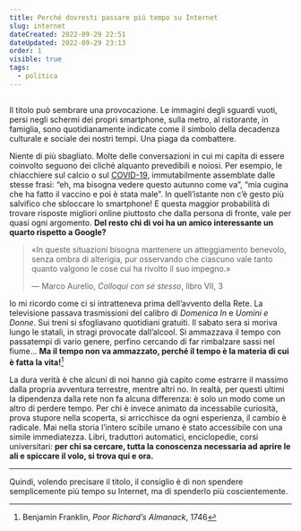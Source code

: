 ```yaml
---
title: Perché dovresti passare più tempo su Internet
slug: internet
dateCreated: 2022-09-29 22:51
dateUpdated: 2022-09-29 23:13
order: 1
visible: true
tags:
  - politica
---
```


##

<span class="newthought">Il titolo</span> può sembrare una provocazione. Le immagini degli sguardi vuoti, persi negli schermi dei propri smartphone, sulla metro, al ristorante, in famiglia, sono quotidianamente indicate come il simbolo della decadenza culturale e sociale dei nostri tempi. Una piaga da combattere.

Niente di più sbagliato. Molte delle conversazioni in cui mi capita di essere coinvolto seguono dei cliché alquanto prevedibili e noiosi. Per esempio, le chiacchiere sul calcio o sul [COVID-19](/notes/complottismo/), immutabilmente assemblate dalle stesse frasi: “eh, ma bisogna vedere questo autunno come va”, “mia cugina che ha fatto il vaccino e poi è stata male”. In quell’istante non c’è gesto più salvifico che sbloccare lo smartphone! E questa maggior probabilità di trovare risposte migliori online piuttosto che dalla persona di fronte, vale per quasi ogni argomento. **Del resto chi di voi ha un amico interessante un quarto rispetto a Google?**

<div class='epigraph'>

> «In queste situazioni bisogna mantenere un atteggiamento benevolo, senza ombra di alterigia, pur osservando che ciascuno vale tanto quanto valgono le cose cui ha rivolto il suo impegno.» <footer> — Marco Aurelio, _Colloqui con sé stesso_, libro VII, 3</footer>

</div>

Io mi ricordo come ci si intratteneva prima dell’avvento della Rete. La televisione passava trasmissioni del calibro di _Domenica In_ e _Uomini e Donne_. Sui treni si sfogliavano quotidiani gratuiti. Il sabato sera si moriva lungo le statali, in stragi provocate dall’alcool. Si ammazzava il tempo con passatempi di vario genere, perfino cercando di far rimbalzare sassi nel fiume… **Ma il tempo non va ammazzato, perché il tempo è la materia di cui è fatta la vita!**[^1]

[^1]: Benjamin Franklin, _Poor Richard’s Almanack_, 1746

La dura verità è che alcuni di noi hanno già capito come estrarre il massimo dalla propria avventura terrestre, mentre altri no. In realtà, per questi ultimi la dipendenza dalla rete non fa alcuna differenza: è solo un modo come un altro di perdere tempo. Per chi è invece animato da incessabile curiosità, prova stupore nella scoperta, si arricchisce da ogni esperienza, il cambio è radicale. Mai nella storia l’intero scibile umano è stato accessibile con una simile immediatezza. Libri, traduttori automatici, enciclopedie, corsi universitari: **per chi sa cercare, tutta la conoscenza necessaria ad aprire le ali e spiccare il volo, si trova qui e ora.**

---

Quindi, volendo precisare il titolo, il consiglio è di non spendere semplicemente più tempo su Internet, ma di spenderlo più coscientemente.
